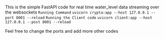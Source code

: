 This is the simple FastAPI code for real time water_level data streaming over the websockets
`Running Command`
`uvicorn crypta:app --host 127.0.0.1 --port 8001 --reload`
`Running the Client code`
`uvicorn client:app --host 127.0.0.1 --post 8001 --reload`

<p>Feel free to change the ports and add more other codes</p>
